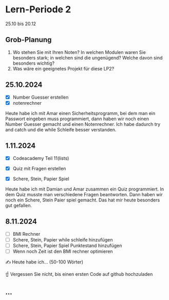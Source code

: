 # Lern-Periode 2

25.10 bis 20.12

## Grob-Planung

1. Wo stehen Sie mit Ihren Noten? In welchen Modulen waren Sie besonders stark; in welchen sind die ungenügend? Welche davon sind besonders wichtig?
4. Was wäre ein geeignetes Projekt für diese LP2?

## 25.10.2024

- [x] Number Guesser erstellen
- [x] notenrechner

Heute habe ich mit Amar einen Sicherheitsprogramm, bei dem man ein Passwort eingeben muss programmiert, dann haben wir noch einen Number Guesser gemacht und einen Notenrechner. Ich habe dadurch try and catch und die while Schleife besser verstanden. 




## 1.11.2024

- [x] Codeacademy Teil 11(lists)
- [x] Quiz mit Fragen erstellen
- [x] Schere, Stein, Papier Spiel


Heute habe ich mit Damian und Amar zusammen ein Quiz programmiert. In dem Quiz musste man verschiedene Fragen beantworten. Dann haben wir noch ein Schere, Stein Paier spiel gemacht. Das hat mir heute besonders gut gefallen. 


## 8.11.2024

- [ ] BMI Rechner
- [ ] Schere, Stein, Papier while schleife hinzufügen
- [ ] Schere, Stein, Papier Spiel Punktestand hinzufügen
- [ ] Wenn noch Zeit ist den BMI rechner optimieren

✍️ Heute habe ich... (50-100 Wörter)

☝️ Vergessen Sie nicht, bis einen ersten Code auf github hochzuladen

## ...

